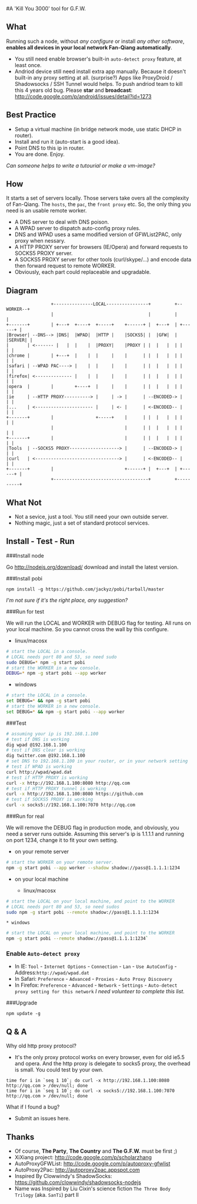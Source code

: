 #A 'Kill You 3000' tool for G.F.W.

What
----
Running such a node, without *any configure* or install *any other software*, **enables all devices in your local network Fan-Qiang automatically**.

* You still need enable browser's built-in `auto-detect proxy` feature, at least once.
* Andriod device still need install extra app manually. Because it doesn't built-in any proxy setting at all. (surprise?) Apps like ProxyDroid / Shadowsocks / SSH Tunnel would helps. To push andriod team to kill this 4 years old bug. Please **star** and **broadcast**: http://code.google.com/p/android/issues/detail?id=1273

Best Practice
-------------
* Setup a virtual machine (in bridge network mode, use static DHCP in router).
* Install and run it (auto-start is a good idea).
* Point DNS to this ip in router.
* You are done. Enjoy.

_Can someone helps to write a tutourial or make a vm-image?_

How
---
It starts a set of servers locally. Those servers take overs all the complexity of Fan-Qiang. The `hosts`, the `pac`, the `front proxy` etc. So, the only thing you need is an usable remote worker.
* A DNS server to deal with DNS poison.
* A WPAD server to dispatch auto-config proxy rules.
* DNS and WPAD uses a same modified version of GFWList2PAC, only proxy when nessary.
* A HTTP PROXY server for browsers (IE/Opera) and forward requests to SOCKS5 PROXY server.
* A SOCKS5 PROXY server for other tools (curl/skype/...) and encode data then forward request to remote WORKER.
* Obviously, each part could replaceable and upgradable.

Diagram
-------
```
                 +---------------LOCAL----------------+         +--WORKER--+
                 |                                    |         |          |
+-------+        | +---+  +----+  +-----+    +------+ |  +---+  | +------+ |
|Browser| --DNS--> |DNS|  |WPAD|  |HTTP |    |SOCKS5| |  |GFW|  | |SERVER| |
|       | <------- |   |  |    |  |PROXY|    |PROXY | |  |   |  | |      | |
|chrome |        | +---+  |    |  |     |    |      | |  |   |  | |      | |
|safari | --WPAD PAC----> |    |  |     |    |      | |  |   |  | |      | |
|firefox| <-------------- |    |  |     |    |      | |  |   |  | |      | |
|opera  |        |        +----+  |     |    |      | |  |   |  | |      | |
|ie     | --HTTP PROXY----------> |     | -> |      | --ENCODED-> |      | |
|...    | <---------------------- |     | <- |      | <-ENCODED-- |      | |
+-------+        |                +-----+    |      | |  |   |  | |      | |
                 |                           |      | |  |   |  | |      | |
+-------+        |                           |      | |  |   |  | |      | |
|Tools  | --SOCKS5 PROXY-------------------> |      | --ENCODED-> |      | |
|curl   | <--------------------------------> |      | <-ENCODED-- |      | |
+-------+        |                           +------+ |  +---+  | +------+ |
                 +------------------------------------+         +----------+
```

What Not
--------
* Not a sevice, just a tool. You still need your own outside server.
* Nothing magic, just a set of standard protocol services.

Install - Test - Run
--------------------

###Install node

Go http://nodejs.org/download/ download and install the latest version.

###Install pobi

```
npm install -g https://github.com/jackyz/pobi/tarball/master
```
_I'm not sure if it's the right place, any suggestion?_

###Run for test

We will run the LOCAL and WORKER with DEBUG flag for testing. All runs on your local machine. So you cannot cross the wall by this configure.

  * linux/macosx

```bash
# start the LOCAL in a console.
# LOCAL needs port 80 and 53, so need sudo
sudo DEBUG=* npm -g start pobi
# start the WORKER in a new console.
DEBUG=* npm -g start pobi --app worker
```

  * windows

```bash
# start the LOCAL in a console.
set DEBUG=* && npm -g start pobi
# start the WORKER in a new console.
set DEBUG=* && npm -g start pobi --app worker
```

###Test

```bash
# assuming your ip is 192.168.1.100
# test if DNS is working
dig wpad @192.168.1.100
# test if DNS clear is working
dig twitter.com @192.168.1.100
# set DNS to 192.168.1.100 in your router, or in your network setting
# test if WPAD is working
curl http://wpad/wpad.dat
# test if HTTP PROXY is working
curl -x http://192.168.1.100:8080 http://qq.com
# test if HTTP PROXY tunnel is working
curl -x http://192.168.1.100:8080 https://github.com
# test if SOCKS5 PROXY is working
curl -x socks5://192.168.1.100:7070 http://qq.com
```

###Run for real

We will remove the DEBUG flag in production mode, and obviously, you need a server runs outside. Assuming this server's ip is 1.1.1.1 and running on port 1234, change it to fit your own setting.

  * on your remote server

```bash
# start the WORKER on your remote server.
npm -g start pobi --app worker --shadow shadow://pass@1.1.1.1:1234
```

  * on your local machine 

    * linux/macosx

```bash
# start the LOCAL on your local machine, and point to the WORKER
# LOCAL needs port 80 and 53, so need sudos
sudo npm -g start pobi --remote shadow://pass@1.1.1.1:1234
```

    * windows

```bash
# start the LOCAL on your local machine, and point to the WORKER
npm -g start pobi --remote shadow://pass@1.1.1.1:1234`
```

### Enable `Auto-detect proxy`

* In IE: `Tool` - `Internet Options` - `Connection` - `Lan` - `Use AutoConfig` - Address:`http://wpad/wpad.dat`
* In Safari: `Preference` - `Advanced` - `Proxies` - `Auto Proxy Discovery`
* In Firefox: `Preference` - `Advanced` - `Network` - `Settings` - `Auto-detect proxy setting for this network`
_I need volunteer to complete this list._

###Upgrade

```
npm update -g
```

Q & A
-----

Why old http proxy protocol?

* It's the only proxy protocol works on every browser, even for old ie5.5 and opera. And the http proxy is delegate to socks5 proxy, the overhead is small. You could test by your own.

```
time for i in `seq 1 10`; do curl -x http://192.168.1.100:8080 http://qq.com > /dev/null; done
time for i in `seq 1 10`; do curl -x socks5://192.168.1.100:7070 http://qq.com > /dev/null; done
```

What if I found a bug?

* Submit an issues here.

Thanks
------

* Of course, __The Party__, __The Country__ and __The G.F.W.__ must be first ;)
* XiXiang project: http://code.google.com/p/scholarzhang
* AutoProxyGFWList: http://code.google.com/p/autoproxy-gfwlist
* AutoProxy2Pac: http://autoproxy2pac.appspot.com
* Inspired By Clowwindy's ShadowSocks: https://github.com/clowwindy/shadowsocks-nodejs
* Name was Inspired by Liu Cixin's science fiction `The Three Body Trilogy` (aka. `SanTi`) part II

